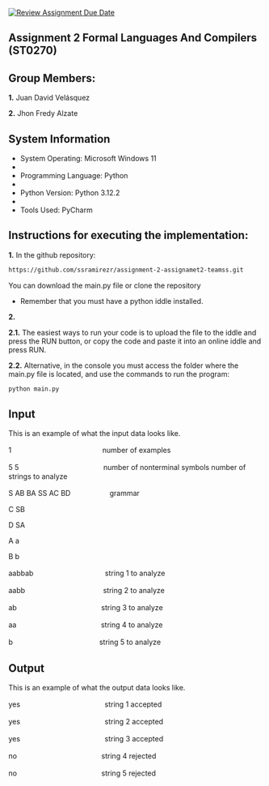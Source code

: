 [![Review Assignment Due Date](https://classroom.github.com/assets/deadline-readme-button-24ddc0f5d75046c5622901739e7c5dd533143b0c8e959d652212380cedb1ea36.svg)](https://classroom.github.com/a/ktyD1gKg)
## Assignment 2 Formal Languages And Compilers (ST0270)

## Group Members:
**1.** Juan David Velásquez

**2.** Jhon Fredy Alzate

## System Information
- System Operating: Microsoft Windows 11
- 
- Programming Language: Python
- 
- Python Version: Python 3.12.2
- 
- Tools Used: PyCharm


## Instructions for executing the implementation:
**1.** In the github repository:
```bash
https://github.com/ssramirezr/assignment-2-assignamet2-teamss.git
```

You can download the main.py file or clone the repository

- Remember that you must have a python iddle installed.

**2.** 

**2.1.** The easiest ways to run your code is to upload the file to the iddle and press the RUN button, or copy the code and paste it into an online iddle and press RUN.

**2.2.** Alternative, in the console you must access the folder where the main.py file is located, and use the commands to run the program:

 ```bash 
 python main.py
 ```
     
## Input
This is an example of what the input data looks like.

1ㅤㅤㅤㅤㅤㅤㅤㅤㅤㅤㅤㅤㅤㅤnumber of examples

5 5ㅤㅤㅤㅤㅤㅤㅤㅤㅤㅤㅤㅤㅤnumber of nonterminal symbols    number of strings to analyze

S AB BA SS AC BDㅤㅤㅤㅤㅤㅤgrammar

C SB

D SA

A a

B b

aabbabㅤㅤㅤㅤㅤㅤㅤㅤㅤㅤㅤstring 1 to analyze

aabbㅤㅤㅤㅤㅤㅤㅤㅤㅤㅤㅤㅤstring 2 to analyze

abㅤㅤㅤㅤㅤㅤㅤㅤㅤㅤㅤㅤㅤstring 3 to analyze

aaㅤㅤㅤㅤㅤㅤㅤㅤㅤㅤㅤㅤㅤstring 4 to analyze

bㅤㅤㅤㅤㅤㅤㅤㅤㅤㅤㅤㅤㅤ string 5 to analyze


## Output
This is an example of what the output data looks like.

yesㅤㅤㅤㅤㅤㅤㅤㅤㅤㅤㅤㅤㅤstring 1 accepted

yesㅤㅤㅤㅤㅤㅤㅤㅤㅤㅤㅤㅤㅤstring 2 accepted

yesㅤㅤㅤㅤㅤㅤㅤㅤㅤㅤㅤㅤㅤstring 3 accepted

noㅤㅤㅤㅤㅤㅤㅤㅤㅤㅤㅤㅤㅤstring 4 rejected

noㅤㅤㅤㅤㅤㅤㅤㅤㅤㅤㅤㅤㅤstring 5 rejected

